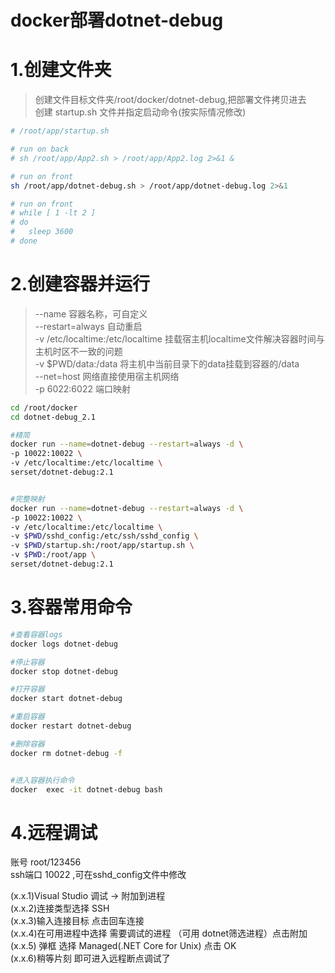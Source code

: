 # docker部署dotnet-debug
 
# 1.创建文件夹
> 创建文件目标文件夹/root/docker/dotnet-debug,把部署文件拷贝进去  
> 创建 startup.sh 文件并指定启动命令(按实际情况修改)  

``` bash
# /root/app/startup.sh

# run on back
# sh /root/app/App2.sh > /root/app/App2.log 2>&1 &

# run on front
sh /root/app/dotnet-debug.sh > /root/app/dotnet-debug.log 2>&1

# run on front
# while [ 1 -lt 2 ]
# do
# 	sleep 3600
# done

```


# 2.创建容器并运行
> --name 容器名称，可自定义  
> --restart=always 自动重启  
> -v /etc/localtime:/etc/localtime 挂载宿主机localtime文件解决容器时间与主机时区不一致的问题  
> -v $PWD/data:/data 将主机中当前目录下的data挂载到容器的/data  
> --net=host 网络直接使用宿主机网络  
> -p 6022:6022 端口映射  

``` bash
cd /root/docker
cd dotnet-debug_2.1

#精简
docker run --name=dotnet-debug --restart=always -d \
-p 10022:10022 \
-v /etc/localtime:/etc/localtime \
serset/dotnet-debug:2.1


#完整映射
docker run --name=dotnet-debug --restart=always -d \
-p 10022:10022 \
-v /etc/localtime:/etc/localtime \
-v $PWD/sshd_config:/etc/ssh/sshd_config \
-v $PWD/startup.sh:/root/app/startup.sh \
-v $PWD:/root/app \
serset/dotnet-debug:2.1

```

# 3.容器常用命令

``` bash
#查看容器logs
docker logs dotnet-debug

#停止容器
docker stop dotnet-debug

#打开容器
docker start dotnet-debug

#重启容器
docker restart dotnet-debug

#删除容器
docker rm dotnet-debug -f


#进入容器执行命令
docker  exec -it dotnet-debug bash

```




# 4.远程调试
账号 root/123456    
ssh端口 10022 ,可在sshd_config文件中修改


  (x.x.1)Visual Studio 调试 -> 附加到进程    
  (x.x.2)连接类型选择 SSH    
  (x.x.3)输入连接目标 点击回车连接    
  (x.x.4)在可用进程中选择 需要调试的进程 （可用 dotnet筛选进程）点击附加    
  (x.x.5) 弹框 选择  Managed(.NET Core for Unix)  点击 OK    
  (x.x.6)稍等片刻 即可进入远程断点调试了    
